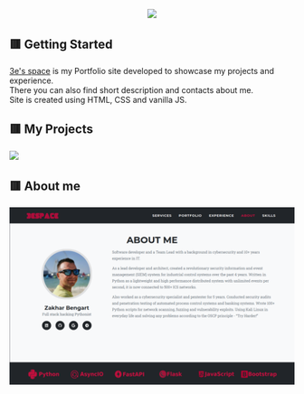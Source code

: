 <p align="center">
  <img src="img/readme/usage.gif"/>
</p>

## :red_square: Getting Started
[3e's space](https://zakharb.github.io/) is my Portfolio site developed to showcase my projects and experience.  
There you can also find short description and contacts about me.  
Site is created using HTML, CSS and vanilla JS.  
<p align="center">
  
</p>

## :red_square: My Projects
<p>
	<a href="https://github.com/zakharb">
		<img src="https://img.shields.io/badge/github-%23121011.svg?style=for-the-badge&logo=github&logoColor=white">
	</a>
</p>

## :red_square: About me
<p align="center">
  <img src="img/readme/aboutme.png"/>
</p>
